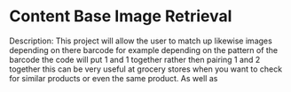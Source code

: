 # Content Base Image Retrieval 

Description: This project will allow the user to match up likewise images depending on there barcode for example depending on the pattern of the barcode the code will put 1 and 1 together 
rather then pairing 1 and 2 together this can be very useful at grocery stores when you want to check for similar products or even the same product. As well as 
